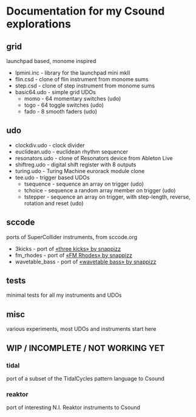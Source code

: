 #  Documentation for my Csound explorations

## grid

launchpad based, monome inspired

- lpmini.inc - library for the launchpad mini mkII
- flin.csd - clone of flin instrument from monome sums
- step.csd - clone of step instrument from monome sums
- basic64.udo - simple grid UDOs
  - momo - 64 momentary switches (udo)
  - togo - 64 toggle switches (udo)
  - fado - 8 smooth faders (udo)

## udo

- clockdiv.udo - clock divider
- euclidean.udo - euclidean rhythm sequencer
- resonators.udo - clone of Resonators device from Ableton Live
- shiftreg.udo - digital shift register with 8 outputs
- turing.udo - Turing Machine eurorack module clone
- tee.udo - trigger based UDOs
  - tsequence - sequence an array on trigger (udo)
  - tchoice - sequence a random array member on trigger (udo) 
  - tstepper - sequence an array on trigger, with step-length, reverse, rotation and reset (udo) 

## sccode

ports of SuperCollider instruments, from sccode.org

- 3kicks - port of [«three kicks» by snappizz](http://sccode.org/1-57g)
- fm\_rhodes - port of [«FM Rhodes» by snappizz](http://sccode.org/1-522)
- wavetable\_bass - port of [«wavetable bass» by snappizz](http://sccode.org/1-57b)

## tests
minimal tests for all my instruments and UDOs

## misc
various experiments, most UDOs and instruments start here

## WIP / INCOMPLETE / NOT WORKING YET

### tidal
port of a subset of the TidalCycles pattern language to Csound

### reaktor
port of interesting N.I. Reaktor instruments to Csound
